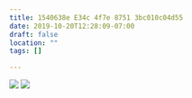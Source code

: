 ```yaml
---
title: 1540638e E34c 4f7e 8751 3bc010c04d55
date: 2019-10-20T12:28:09-07:00
draft: false
location: ""
tags: []

---
```



![](https://d17enza3bfujl8.cloudfront.net/L1010220.jpg)
![](https://d17enza3bfujl8.cloudfront.net/L1010283.jpg)

